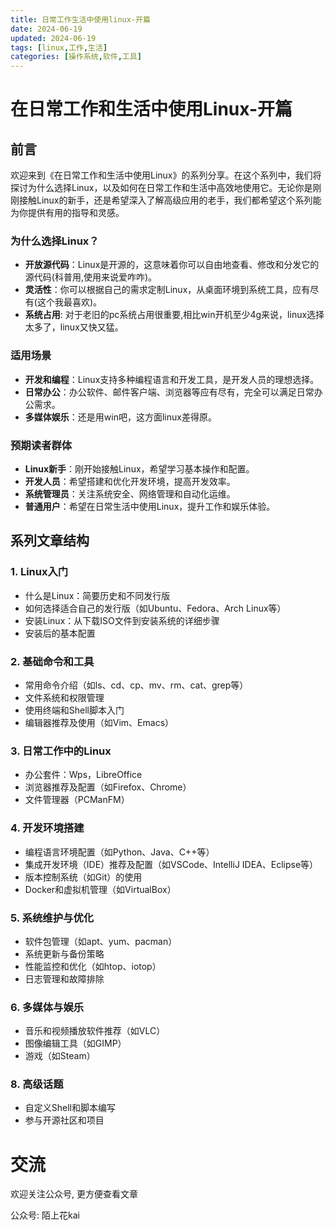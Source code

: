 ```yaml
---
title: 日常工作生活中使用linux-开篇
date: 2024-06-19
updated: 2024-06-19
tags: [linux,工作,生活]
categories: [操作系统,软件,工具]
---
```

# 在日常工作和生活中使用Linux-开篇

## 前言

欢迎来到《在日常工作和生活中使用Linux》的系列分享。在这个系列中，我们将探讨为什么选择Linux，以及如何在日常工作和生活中高效地使用它。无论你是刚刚接触Linux的新手，还是希望深入了解高级应用的老手，我们都希望这个系列能为你提供有用的指导和灵感。

### 为什么选择Linux？

- **开放源代码**：Linux是开源的，这意味着你可以自由地查看、修改和分发它的源代码(科普用,使用来说爱咋咋)。
- **灵活性**：你可以根据自己的需求定制Linux，从桌面环境到系统工具，应有尽有(这个我最喜欢)。
- **系统占用**: 对于老旧的pc系统占用很重要,相比win开机至少4g来说，linux选择太多了，linux又快又猛。

### 适用场景

- **开发和编程**：Linux支持多种编程语言和开发工具，是开发人员的理想选择。
- **日常办公**：办公软件、邮件客户端、浏览器等应有尽有，完全可以满足日常办公需求。
- **多媒体娱乐**：还是用win吧，这方面linux差得原。

### 预期读者群体

- **Linux新手**：刚开始接触Linux，希望学习基本操作和配置。
- **开发人员**：希望搭建和优化开发环境，提高开发效率。
- **系统管理员**：关注系统安全、网络管理和自动化运维。
- **普通用户**：希望在日常生活中使用Linux，提升工作和娱乐体验。

## 系列文章结构

### 1. Linux入门
- 什么是Linux：简要历史和不同发行版
- 如何选择适合自己的发行版（如Ubuntu、Fedora、Arch Linux等）
- 安装Linux：从下载ISO文件到安装系统的详细步骤
- 安装后的基本配置

### 2. 基础命令和工具
- 常用命令介绍（如ls、cd、cp、mv、rm、cat、grep等）
- 文件系统和权限管理
- 使用终端和Shell脚本入门
- 编辑器推荐及使用（如Vim、Emacs）

### 3. 日常工作中的Linux
- 办公套件：Wps，LibreOffice
- 浏览器推荐及配置（如Firefox、Chrome）
- 文件管理器（PCManFM）

### 4. 开发环境搭建
- 编程语言环境配置（如Python、Java、C++等）
- 集成开发环境（IDE）推荐及配置（如VSCode、IntelliJ IDEA、Eclipse等）
- 版本控制系统（如Git）的使用
- Docker和虚拟机管理（如VirtualBox）

### 5. 系统维护与优化
- 软件包管理（如apt、yum、pacman）
- 系统更新与备份策略
- 性能监控和优化（如htop、iotop）
- 日志管理和故障排除

### 6. 多媒体与娱乐
- 音乐和视频播放软件推荐（如VLC）
- 图像编辑工具（如GIMP）
- 游戏（如Steam）

### 8. 高级话题
- 自定义Shell和脚本编写
- 参与开源社区和项目

# 交流

欢迎关注公众号, 更方便查看文章

公众号: 陌上花kai
